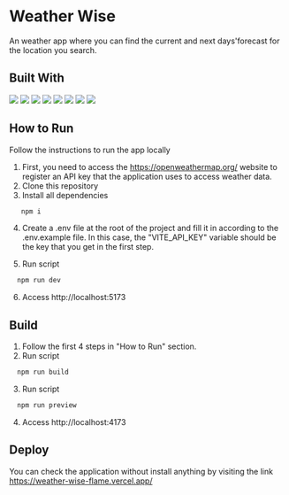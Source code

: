 # Weather Wise

An weather app where you can find the current and next days'forecast for the location you search.

## Built With

<div>
   <img src="https://img.shields.io/badge/TypeScript-007ACC?style=for-the-badge&logo=typescript&logoColor=white">
   <img src="https://img.shields.io/badge/React-20232A?style=for-the-badge&logo=react&logoColor=61DAFB">
   <img src="https://img.shields.io/badge/Vite-B73BFE?style=for-the-badge&logo=vite&logoColor=FFD62E">
   <img src="https://img.shields.io/badge/HTML5-E34F26?style=for-the-badge&logo=html5&logoColor=white">
   <img src="https://img.shields.io/badge/CSS3-1572B6?style=for-the-badge&logo=css3&logoColor=white">
   <img src="https://img.shields.io/badge/prettier-1A2C34?style=for-the-badge&logo=prettier&logoColor=F7BA3E">
   <img src="https://img.shields.io/badge/eslint-3A33D1?style=for-the-badge&logo=eslint&logoColor=white">
   <img src="https://img.shields.io/badge/Tailwind_CSS-38B2AC?style=for-the-badge&logo=tailwind-css&logoColor=white">
</div>

## How to Run

Follow the instructions to run the app locally

1. First, you need to access the https://openweathermap.org/ website to register an API key that the application uses to access weather data.
2. Clone this repository
3. Install all dependencies

```bash
   npm i
```

4. Create a .env file at the root of the project and fill it in according to the .env.example file. In this case, the "VITE_API_KEY" variable should be the key that you get in the first step.

5. Run script

```bash
  npm run dev
```

6. Access http://localhost:5173

## Build

1. Follow the first 4 steps in "How to Run" section.
2. Run script

```bash
  npm run build
```

3. Run script

```bash
  npm run preview
```

4. Access http://localhost:4173

## Deploy

You can check the application without install anything by visiting the link https://weather-wise-flame.vercel.app/
